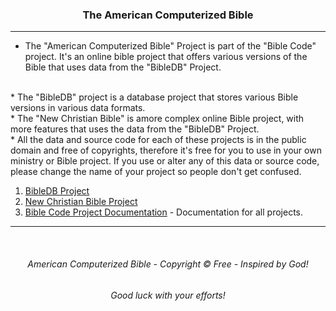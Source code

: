 <h3 align="center">The American Computerized Bible</h3>

---
* The "American Computerized Bible" Project is part of the "Bible Code" project. It's an online bible project that offers various versions of the Bible that uses data from the "BibleDB" Project.
<br>
* The "BibleDB" project is a database project that stores various Bible versions in various data formats.
<br>
* The "New Christian Bible" is amore complex online Bible project, with more features that uses the data from the "BibleDB" Project.
<br>
* All the data and source code for each of these projects is in the public domain and free of copyrights, therefore it's free for you to use in your own ministry or Bible project. If you use or alter any of this data or source code, please change the name of your project so people don't get confused.

1. [BibleDB Project](https://github.com/ACB-Bible/BibleDB)
2. [New Christian Bible Project](https://github.com/ACB-Bible/NCB)
3. [Bible Code Project Documentation](https://github.com/ACB-Bible/Bible-Code) - Documentation for all projects.

---

<br>

<h6 align="center" title="God's Word Is Not For Sale">American Computerized Bible - Copyright © Free - Inspired by God!</h3>
<h6 align="center">Good luck with your efforts!</h6>